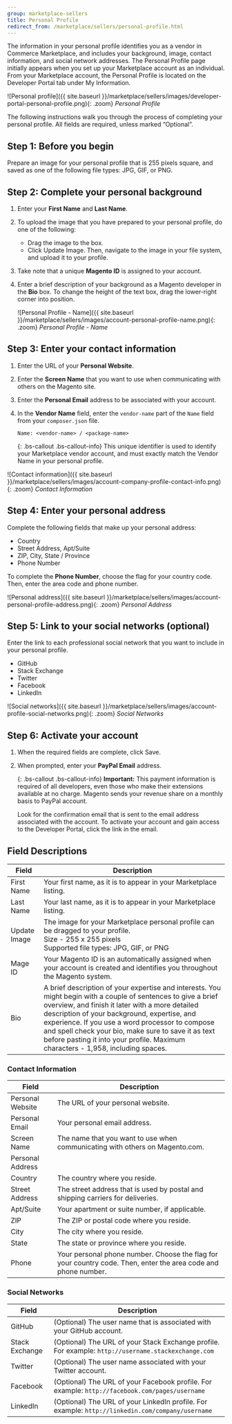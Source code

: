 ```yaml
---
group: marketplace-sellers
title: Personal Profile
redirect_from: /marketplace/sellers/personal-profile.html
---
```


The information in your personal profile identifies you as a vendor in Commerce Marketplace, and includes your background, image, contact information, and social network addresses. The Personal Profile page initially appears when you set up your Marketplace account as an individual. From your Marketplace account, the Personal Profile is located on the Developer Portal tab under My Information.

![Personal profile]({{ site.baseurl }}/marketplace/sellers/images/developer-portal-personal-profile.png){: .zoom}
_Personal Profile_

The following instructions walk you through the process of completing your personal profile. All fields are required, unless marked “Optional”.

## Step 1: Before you begin

Prepare an image for your personal profile that is 255 pixels square, and saved as one of the following file types: JPG, GIF, or PNG.

## Step 2: Complete your personal background

1. Enter your **First Name** and **Last Name**.

1. To upload the image that you have prepared to your personal profile, do one of the following:

   -  Drag the image to the box.
   -  Click <span class="btn">Update Image</span>. Then, navigate to the image in your file system, and upload it to your profile.

1. Take note that a unique **Magento ID** is assigned to your account.

1. Enter a brief description of your background as a Magento developer in the **Bio** box. To change the height of the text box, drag the lower-right corner into position.

   ![Personal Profile - Name]({{ site.baseurl }}/marketplace/sellers/images/account-personal-profile-name.png){: .zoom}
   _Personal Profile - Name_

## Step 3: Enter your contact information

1. Enter the URL of your **Personal Website**.

1. Enter the **Screen Name** that you want to use when communicating with others on the Magento site.

1. Enter the **Personal Email** address to be associated with your account.

1. In the **Vendor Name** field, enter the `vendor-name` part of the `Name` field from your `composer.json` file.

   `Name: <vendor-name> / <package-name>`

   {: .bs-callout .bs-callout-info}
   This unique identifier is used to identify your Marketplace vendor account, and must exactly match the Vendor Name in your personal profile.

![Contact information]({{ site.baseurl }}/marketplace/sellers/images/account-company-profile-contact-info.png){: .zoom}
_Contact Information_

## Step 4: Enter your personal address

Complete the following fields that make up your personal address:

-  Country
-  Street Address, Apt/Suite
-  ZIP, City, State / Province
-  Phone Number

To complete the **Phone Number**, choose the flag for your country code. Then, enter the area code and phone number.

![Personal address]({{ site.baseurl }}/marketplace/sellers/images/account-personal-profile-address.png){: .zoom}
_Personal Address_

## Step 5: Link to your social networks (optional)

Enter the link to each professional social network that you want to include in your personal profile.

-  GitHub
-  Stack Exchange
-  Twitter
-  Facebook
-  LinkedIn

![Social networks]({{ site.baseurl }}/marketplace/sellers/images/account-profile-social-networks.png){: .zoom}
_Social Networks_

## Step 6: Activate your account

1. When the required fields are complete, click <span class="btn">Save</span>.

1. When prompted, enter your **PayPal Email** address.

   {: .bs-callout .bs-callout-info}
   **Important:** This payment information is required of all developers, even those who make their extensions available at no charge. Magento sends your revenue share on a monthly basis to PayPal account.

   Look for the confirmation email that is sent to the email address associated with the account. To activate your account and gain access to the Developer Portal, click the link in the email.

## Field Descriptions

|Field|Description|
|--- |--- |
|First Name|Your first name, as it is to appear in your Marketplace listing.|
|Last Name|Your last name, as it is to appear in your Marketplace listing.|
|Update Image|The image for your Marketplace personal profile can be dragged to your profile. <br/>Size - 255 x 255 pixels <br/>Supported file types: JPG, GIF, or PNG|
|Mage ID|Your Magento ID is an automatically assigned when your account is created and identifies you throughout the Magento system.|
|Bio|A brief description of your expertise and interests. You might begin with a couple of sentences to give a brief overview, and finish it later with a more detailed description of your background, expertise, and experience. If you use a word processor to compose and spell check your bio, make sure to save it as text before pasting it into your profile. Maximum characters - 1,958, including spaces.|

### Contact Information

|Field|Description|
|--- |--- |
|Personal Website|The URL of your personal website.|
|Personal Email|Your personal email address.|
|Screen Name|The name that you want to use when communicating with others on Magento.com.|
|Personal Address||
|Country|The country where you reside.|
|Street Address|The street address that is used by postal and shipping carriers for deliveries.|
|Apt/Suite|Your apartment or suite number, if applicable.|
|ZIP|The ZIP or postal code where you reside.|
|City|The city where you reside.|
|State|The state or province where you reside.|
|Phone|Your personal phone number. Choose the  flag for your country code. Then, enter the area code and phone number.|

### Social Networks

|Field|Description|
|--- |--- |
|GitHub|(Optional) The user name that is associated with your GitHub account.|
|Stack Exchange|(Optional) The URL of your Stack Exchange profile. For example: `http://username.stackexchange.com`|
|Twitter|(Optional) The user name associated with your Twitter account.|
|Facebook|(Optional) The URL of your Facebook profile. For example: `http://facebook.com/pages/username`|
|LinkedIn|(Optional) The URL of your LinkedIn profile. For example: `http://linkedin.com/company/username`|
